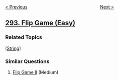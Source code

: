 <!--|This file generated by command(leetcode description); DO NOT EDIT.    |-->
<!--+----------------------------------------------------------------------+-->
<!--|@author    openset <openset.wang@gmail.com>                           |-->
<!--|@link      https://github.com/openset                                 |-->
<!--|@home      https://github.com/openset/leetcode                        |-->
<!--+----------------------------------------------------------------------+-->

[< Previous](https://github.com/openset/leetcode/tree/master/problems/nim-game "Nim Game")
　　　　　　　　　　　　　　　　
[Next >](https://github.com/openset/leetcode/tree/master/problems/flip-game-ii "Flip Game II")

## [293. Flip Game (Easy)](https://leetcode.com/problems/flip-game "翻转游戏")



### Related Topics
  [[String](https://github.com/openset/leetcode/tree/master/tag/string/README.md)]

### Similar Questions
  1. [Flip Game II](https://github.com/openset/leetcode/tree/master/problems/flip-game-ii) (Medium)
